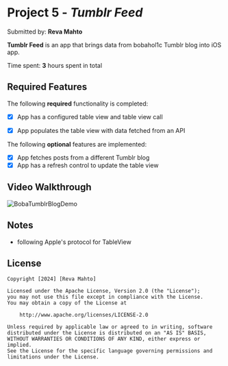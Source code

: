 # Project 5 - *Tumblr Feed*

Submitted by: **Reva Mahto**

**Tumblr Feed** is an app that brings data from bobahol1c Tumblr blog into iOS app.

Time spent: **3** hours spent in total

## Required Features

The following **required** functionality is completed:

- [x] App has a configured table view and table view call
- [x] App populates the table view with data fetched from an API


The following **optional** features are implemented:

- [x] App fetches posts from a different Tumblr blog
- [x] App has a refresh control to update the table view

## Video Walkthrough
![BobaTumblrBlogDemo](https://github.com/r-oli-m/BobaTumblrBlog/assets/99136190/d9a41b67-5f4e-4e67-bc7d-666aaf25db66)

## Notes

- following Apple's protocol for TableView
## License

    Copyright [2024] [Reva Mahto]

    Licensed under the Apache License, Version 2.0 (the "License");
    you may not use this file except in compliance with the License.
    You may obtain a copy of the License at

        http://www.apache.org/licenses/LICENSE-2.0

    Unless required by applicable law or agreed to in writing, software
    distributed under the License is distributed on an "AS IS" BASIS,
    WITHOUT WARRANTIES OR CONDITIONS OF ANY KIND, either express or implied.
    See the License for the specific language governing permissions and
    limitations under the License.
